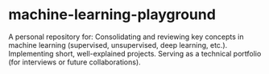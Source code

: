 # machine-learning-playground
A personal repository for: Consolidating and reviewing key concepts in machine learning (supervised, unsupervised, deep learning, etc.). Implementing short, well-explained projects. Serving as a technical portfolio (for interviews or future collaborations).
